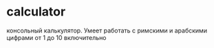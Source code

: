 # calculator
консольный калькулятор. Умеет работать с римскими и арабскими цифрами от 1 до 10 включительно 
